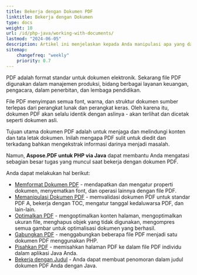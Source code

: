```yaml
---
title: Bekerja dengan Dokumen PDF
linktitle: Bekerja dengan Dokumen
type: docs
weight: 10
url: /id/php-java/working-with-documents/
lastmod: "2024-06-05"
description: Artikel ini menjelaskan kepada Anda manipulasi apa yang dapat dilakukan dengan dokumen menggunakan Aspose.PDF untuk PHP via Java.
sitemap:
    changefreq: "weekly"
    priority: 0.7
---
```


PDF adalah format standar untuk dokumen elektronik. Sekarang file PDF digunakan dalam manajemen produksi, bidang berbagai layanan keuangan, pengacara, dalam penerbitan, dan lembaga pendidikan.

File PDF menyimpan semua font, warna, dan struktur dokumen sumber terlepas dari perangkat lunak dan perangkat keras. Oleh karena itu, dokumen PDF akan selalu identik dengan aslinya - akan terlihat dan dicetak seperti dokumen asli.

Tujuan utama dokumen PDF adalah untuk menjaga dan melindungi konten dan tata letak dokumen. Inilah mengapa PDF sulit untuk diedit dan terkadang bahkan mengekstrak informasi darinya menjadi masalah.

Namun, **Aspose.PDF untuk PHP via Java** dapat membantu Anda mengatasi sebagian besar tugas yang muncul saat bekerja dengan dokumen PDF.

Anda dapat melakukan hal berikut:

- [Memformat Dokumen PDF](/pdf/id/php-java/formatting-pdf-document/) - mendapatkan dan mengatur properti dokumen, menyematkan font, dan operasi lainnya dengan file PDF.
- [Memanipulasi Dokumen PDF](/pdf/id/php-java/manipulate-pdf-document/) - memvalidasi dokumen PDF untuk standar PDF A, bekerja dengan TOC, mengatur tanggal kedaluwarsa PDF, dan lain-lain.
- [Optimalkan PDF](/pdf/id/php-java/optimize-pdf/) - mengoptimalkan konten halaman, mengoptimalkan ukuran file, menghapus objek yang tidak digunakan, mengompres semua gambar untuk optimalisasi dokumen yang berhasil.
- [Gabungkan PDF](/pdf/id/php-java/merge-pdf-documents/) - menggabungkan beberapa file PDF menjadi satu dokumen PDF menggunakan PHP.
- [Pisahkan PDF](/pdf/id/php-java/split-document/) - memisahkan halaman PDF ke dalam file PDF individu dalam aplikasi Java Anda.
- [Bekerja dengan Judul](/pdf/id/php-java/working-with-headings/) - Anda dapat membuat penomoran dalam judul dokumen PDF Anda dengan Java.